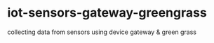 # iot-sensors-gateway-greengrass
collecting data from sensors using device gateway &amp;  green grass 
